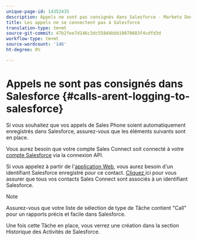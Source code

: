 ```yaml
---
unique-page-id: 14352435
description: Appels ne sont pas consignés dans Salesforce - Marketo Docs - Documentation du produit
title: Les appels ne se connectent pas à Salesforce
translation-type: tm+mt
source-git-commit: 47b2fee7d146c3dc558d4bbb10070683f4cdfd3d
workflow-type: tm+mt
source-wordcount: '146'
ht-degree: 0%

---
```



# Appels ne sont pas consignés dans Salesforce {#calls-arent-logging-to-salesforce}

Si vous souhaitez que vos appels de Sales Phone soient automatiquement enregistrés dans Salesforce, assurez-vous que les éléments suivants sont en place.

Vous aurez besoin que votre compte Sales Connect soit connecté à votre [compte Salesforce](http://docs.marketo.com/x/q4LS) via la connexion API.

Si vous appelez à partir de l&#39;[application Web](http://toutapp.com/login), vous aurez besoin d&#39;un identifiant Salesforce enregistré pour ce contact. [Cliquez ](http://docs.marketo.com/x/G4PS) ici pour vous assurer que tous vos contacts Sales Connect sont associés à un identifiant Salesforce.

>[!NOTE]
>
>Assurez-vous que votre liste de sélection de type de Tâche contient &quot;Call&quot; pour un rapports précis et facile dans Salesforce.

Une fois cette Tâche en place, vous verrez une création dans la section Historique des Activités de Salesforce.

